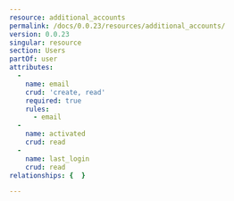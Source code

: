 ```yaml
---
resource: additional_accounts
permalink: /docs/0.0.23/resources/additional_accounts/
version: 0.0.23
singular: resource
section: Users
partOf: user
attributes:
  -
    name: email
    crud: 'create, read'
    required: true
    rules:
      - email
  -
    name: activated
    crud: read
  -
    name: last_login
    crud: read
relationships: {  }

---
```

